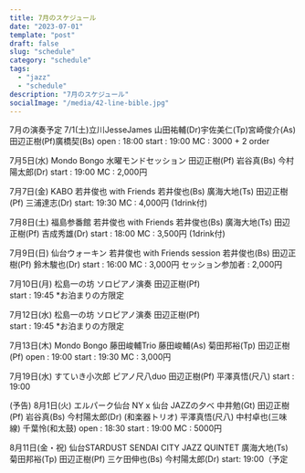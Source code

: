 ```yaml
---
title: 7月のスケジュール
date: "2023-07-01"
template: "post"
draft: false
slug: "schedule"
category: "schedule"
tags:
  - "jazz"
  - "schedule"
description: "7月のスケジュール"
socialImage: "/media/42-line-bible.jpg"
---
```


7月の演奏予定
7/1(土)立川JesseJames 
山田祐輔(Dr)宇佐美仁(Tp)宮崎俊介(As) 
田辺正樹(Pf)廣橋契(Bs) 
open : 18:00 
start : 19:00 
MC : 3000 + 2 order 

7月5日(水) Mondo Bongo 
水曜モンドセッション 
田辺正樹(Pf) 岩谷真(Bs) 今村陽太郎(Dr) 
start : 19:00 
MC : 2,000円 

7月7日(金) KABO 
若井俊也 with Friends 
若井俊也(Bs) 廣海大地(Ts) 田辺正樹(Pf) 
 三浦達志(Dr) 
start: 19:30 
MC : 4,000円 (1drink付) 

7月8日(土) 福島参番館 
若井俊也 with Friends 
若井俊也(Bs) 廣海大地(Ts) 田辺正樹(Pf) 
 吉成秀雄(Dr) 
start : 18:00 
 MC : 3,500円 (1drink付) 

 7月9日(日) 仙台ウォーキン 
若井俊也 with Friends session 
若井俊也(Bs) 田辺正樹(Pf) 鈴木駿也(Dr) 
start : 16:00 
MC : 3,000円 
セッション参加者 : 2,000円 

7月10日(月) 松島一の坊 
ソロピアノ演奏 
田辺正樹(Pf)  
start : 19:45 
*お泊まりの方限定 

 7月12日(水) 松島一の坊 
ソロピアノ演奏 
田辺正樹(Pf)  
start : 19:45 
*お泊まりの方限定 

7月13日(木) Mondo Bongo
藤田峻輔Trio
藤田峻輔(As) 菊田邦裕(Tp) 田辺正樹(Pf)
open : 19:00
start : 19:30
MC : 3,000円

 7月19日(水) すていき小次郎 
ピアノ尺八duo 
田辺正樹(Pf) 平澤真悟(尺八) 
start : 19:00 


 (予告) 
8月1日(火) エルパーク仙台 
NY x 仙台 JAZZの夕べ 
中井勉(Gt) 田辺正樹(Pf) 岩谷真(Bs) 
今村陽太郎(Dr) 
(和楽器トリオ) 
平澤真悟(尺八) 中村卓也(三味線) 千葉怜(和太鼓) 
open : 18:30 
 start : 19:00 
MC : 5000円 

8月11日(金・祝) 仙台STARDUST 
SENDAI CITY JAZZ QUINTET 
廣海大地(Ts) 菊田邦裕(Tp) 田辺正樹(Pf) 
三ケ田伸也(Bs) 今村陽太郎(Dr) 
start: 19:00（予定